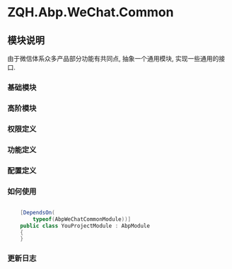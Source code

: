 # ZQH.Abp.WeChat.Common

## 模块说明

由于微信体系众多产品部分功能有共同点, 抽象一个通用模块, 实现一些通用的接口.  

### 基础模块  

### 高阶模块  

### 权限定义  

### 功能定义  

### 配置定义  

### 如何使用


```csharp

    [DependsOn(
        typeof(AbpWeChatCommonModule))]
    public class YouProjectModule : AbpModule
    {
    }

```

### 更新日志 

